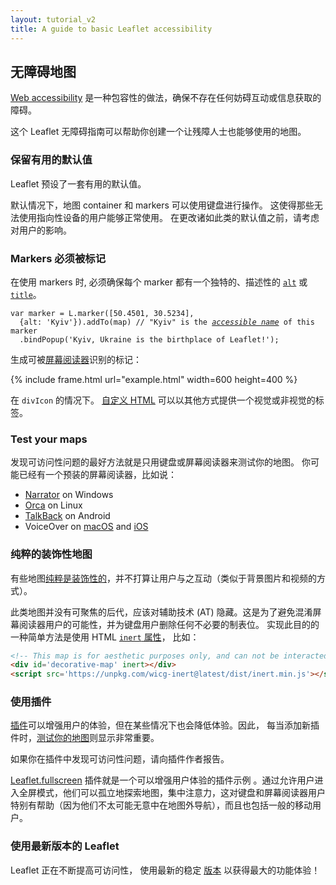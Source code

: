 ```yaml
---
layout: tutorial_v2
title: A guide to basic Leaflet accessibility
---
```


## 无障碍地图

[Web accessibility](https://developer.mozilla.org/en-US/docs/Web/Accessibility)
是一种包容性的做法，确保不存在任何妨碍互动或信息获取的障碍。

这个 Leaflet 无障碍指南可以帮助你创建一个让残障人士也能够使用的地图。

### 保留有用的默认值

Leaflet 预设了一套有用的默认值。

默认情况下，地图 container 和 markers 可以使用键盘进行操作。
这使得那些无法使用指向性设备的用户能够正常使用。
在更改诸如此类的默认值之前，请考虑对用户的影响。

### Markers 必须被标记

在使用 markers 时,
必须确保每个 marker 都有一个独特的、描述性的
[`alt`](/reference.html#marker-alt)
或
[`title`](/reference.html#marker-alt)。

<pre><code class="javascript">var marker = L.marker([50.4501, 30.5234],
  {alt: 'Kyiv'}).addTo(map) // "Kyiv" is the <a href="https://www.w3.org/TR/accname-1.1/#dfn-accessible-name"><em>accessible name</em></a> of this marker
  .bindPopup('Kyiv, Ukraine is the birthplace of Leaflet!');</code></pre>

生成可被[屏幕阅读器](https://en.wikipedia.org/wiki/Screen_reader)识别的标记：

{% include frame.html url="example.html" width=600 height=400 %}

在 `divIcon` 的情况下。
[自定义 HTML](reference.html#divicon-html)
可以以其他方式提供一个视觉或非视觉的标签。

### Test your maps

发现可访问性问题的最好方法就是只用键盘或屏幕阅读器来测试你的地图。
你可能已经有一个预装的屏幕阅读器，比如说：

- [Narrator](https://support.microsoft.com/en-us/windows/complete-guide-to-narrator-e4397a0d-ef4f-b386-d8ae-c172f109bdb1)
on Windows
- [Orca](https://help.gnome.org/users/orca/stable/index.html.en)
on Linux
- [TalkBack](https://support.google.com/accessibility/android/answer/6283677?hl=en)
on Android
- VoiceOver on
[macOS](https://support.apple.com/guide/voiceover/welcome/mac)
and
[iOS](https://support.apple.com/guide/iphone/turn-on-and-practice-voiceover-iph3e2e415f/ios)

### 纯粹的装饰性地图

有些地图[纯粹是装饰性的](https://www.w3.org/TR/WCAG21/#dfn-pure-decoration)，并不打算让用户与之互动（类似于背景图片和视频的方式）。

此类地图并没有可聚焦的后代，应该对辅助技术 (AT) 隐藏。这是为了避免混淆屏幕阅读器用户的可能性，并为键盘用户删除任何不必要的制表位。
实现此目的的一种简单方法是使用 HTML
[`inert` 属性](https://github.com/WICG/inert)，
比如：

```html
<!-- This map is for aesthetic purposes only, and can not be interacted with! -->
<div id='decorative-map' inert></div>
<script src='https://unpkg.com/wicg-inert@latest/dist/inert.min.js'></script>
```

### 使用插件

[插件](plugins.html)可以增强用户的体验，但在某些情况下也会降低体验。因此， 每当添加新插件时，[测试你的地图](#test-your-maps)则显示非常重要。

如果你在插件中发现可访问性问题，请向插件作者报告。

[Leaflet.fullscreen](https://github.com/Leaflet/Leaflet.fullscreen) 插件就是一个可以增强用户体验的插件示例 。通过允许用户进入全屏模式，他们可以孤立地探索地图，集中注意力，这对键盘和屏幕阅读器用户特别有帮助（因为他们不太可能无意中在地图外导航），而且也包括一般的移动用户。

### 使用最新版本的 Leaflet

Leaflet 正在不断提高可访问性，
使用最新的稳定
[版本](/download.html)
以获得最大的功能体验！
